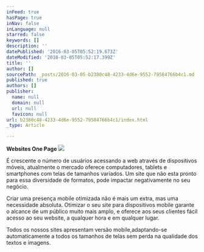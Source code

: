 ```yaml
---
inFeed: true
hasPage: true
inNav: false
inLanguage: null
starred: false
keywords: []
description: ''
datePublished: '2016-03-05T05:52:19.673Z'
dateModified: '2016-03-05T05:52:17.399Z'
title: ''
author: []
sourcePath: _posts/2016-03-05-b2380c48-4233-4d6e-9552-79584766b4c1.md
published: true
authors: []
publisher:
  name: null
  domain: null
  url: null
  favicon: null
url: b2380c48-4233-4d6e-9552-79584766b4c1/index.html
_type: Article

---
```

**Websites One Page**
![](https://the-grid-user-content.s3-us-west-2.amazonaws.com/f4e8ae94-b89e-4cbf-be8a-7a14c8bd0391.png)

É crescente o número de usuários acessando a web através de dispositivos móveis, atualmente o mercado oferece computadores, tablets e smartphones com telas de tamanhos variados. Um site que não esta pronto para essa diversidade de formatos, pode impactar negativamente no seu negócio.

Criar uma presença mobile otimizada não é mais um extra, mas uma necessidade absoluta. Otimizar o seu site para dispositivos mobile garante o alcance de um público muito mais amplo, e oferece aos seus clientes fácil acesso ao seu website, a qualquer hora e em qualquer lugar.

Todos os nossos sites apresentam versão mobile,adaptando-se automaticamente a todos os tamanhos de telas sem perda na qualidade dos textos e imagens.
